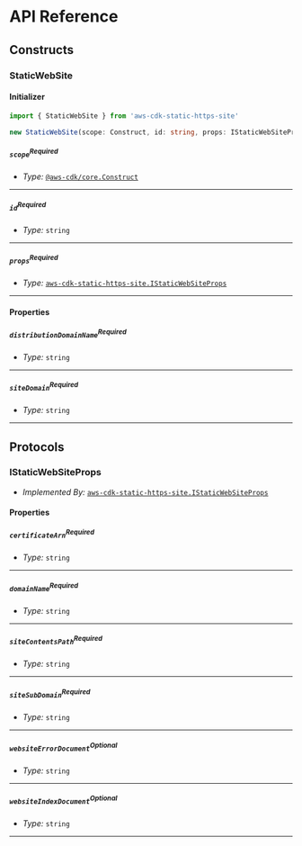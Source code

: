 # API Reference <a name="API Reference"></a>

## Constructs <a name="Constructs"></a>

### StaticWebSite <a name="aws-cdk-static-https-site.StaticWebSite"></a>

#### Initializer <a name="aws-cdk-static-https-site.StaticWebSite.Initializer"></a>

```typescript
import { StaticWebSite } from 'aws-cdk-static-https-site'

new StaticWebSite(scope: Construct, id: string, props: IStaticWebSiteProps)
```

##### `scope`<sup>Required</sup> <a name="aws-cdk-static-https-site.StaticWebSite.parameter.scope"></a>

- *Type:* [`@aws-cdk/core.Construct`](#@aws-cdk/core.Construct)

---

##### `id`<sup>Required</sup> <a name="aws-cdk-static-https-site.StaticWebSite.parameter.id"></a>

- *Type:* `string`

---

##### `props`<sup>Required</sup> <a name="aws-cdk-static-https-site.StaticWebSite.parameter.props"></a>

- *Type:* [`aws-cdk-static-https-site.IStaticWebSiteProps`](#aws-cdk-static-https-site.IStaticWebSiteProps)

---



#### Properties <a name="Properties"></a>

##### `distributionDomainName`<sup>Required</sup> <a name="aws-cdk-static-https-site.StaticWebSite.property.distributionDomainName"></a>

- *Type:* `string`

---

##### `siteDomain`<sup>Required</sup> <a name="aws-cdk-static-https-site.StaticWebSite.property.siteDomain"></a>

- *Type:* `string`

---




## Protocols <a name="Protocols"></a>

### IStaticWebSiteProps <a name="aws-cdk-static-https-site.IStaticWebSiteProps"></a>

- *Implemented By:* [`aws-cdk-static-https-site.IStaticWebSiteProps`](#aws-cdk-static-https-site.IStaticWebSiteProps)


#### Properties <a name="Properties"></a>

##### `certificateArn`<sup>Required</sup> <a name="aws-cdk-static-https-site.IStaticWebSiteProps.property.certificateArn"></a>

- *Type:* `string`

---

##### `domainName`<sup>Required</sup> <a name="aws-cdk-static-https-site.IStaticWebSiteProps.property.domainName"></a>

- *Type:* `string`

---

##### `siteContentsPath`<sup>Required</sup> <a name="aws-cdk-static-https-site.IStaticWebSiteProps.property.siteContentsPath"></a>

- *Type:* `string`

---

##### `siteSubDomain`<sup>Required</sup> <a name="aws-cdk-static-https-site.IStaticWebSiteProps.property.siteSubDomain"></a>

- *Type:* `string`

---

##### `websiteErrorDocument`<sup>Optional</sup> <a name="aws-cdk-static-https-site.IStaticWebSiteProps.property.websiteErrorDocument"></a>

- *Type:* `string`

---

##### `websiteIndexDocument`<sup>Optional</sup> <a name="aws-cdk-static-https-site.IStaticWebSiteProps.property.websiteIndexDocument"></a>

- *Type:* `string`

---

